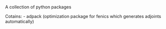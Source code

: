 A collection of python packages

Cotains:
    - adpack (optimization package for fenics which generates adjoints automatically)